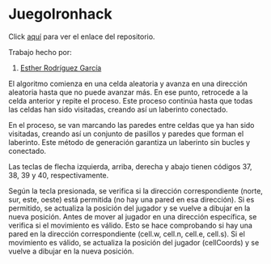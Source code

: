 # JuegoIronhack

Click [aquí](https://github.com/ESTHERRODRIGUEZGARCIA/JuegoIronhack.github.io.git) para ver el enlace del repositorio.

Trabajo hecho por:
1. [Esther Rodríguez García](https://github.com/ESTHERRODRIGUEZGARCIA)


El algoritmo comienza en una celda aleatoria y avanza en una dirección aleatoria hasta que no puede avanzar más. En ese punto, retrocede a la celda anterior y repite el proceso. Este proceso continúa hasta que todas las celdas han sido visitadas, creando así un laberinto conectado.

En el proceso, se van marcando las paredes entre celdas que ya han sido visitadas, creando así un conjunto de pasillos y paredes que forman el laberinto. Este método de generación garantiza un laberinto sin bucles y conectado.

Las teclas de flecha izquierda, arriba, derecha y abajo tienen códigos 37, 38, 39 y 40, respectivamente.

Según la tecla presionada, se verifica si la dirección correspondiente (norte, sur, este, oeste) está permitida (no hay una pared en esa dirección). Si es permitido, se actualiza la posición del jugador y se vuelve a dibujar en la nueva posición.
Antes de mover al jugador en una dirección específica, se verifica si el movimiento es válido. Esto se hace comprobando si hay una pared en la dirección correspondiente (cell.w, cell.n, cell.e, cell.s). Si el movimiento es válido, se actualiza la posición del jugador (cellCoords) y se vuelve a dibujar en la nueva posición.
